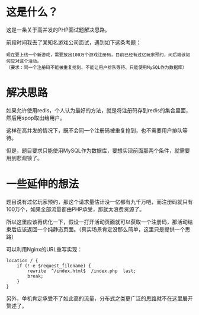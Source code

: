 # 这是什么？

这是一条关于高并发的PHP面试题解决思路。

前段时间我去了某知名游戏公司面试，遇到如下这条考题：

    现在要上线一个新游戏，需要放出100万个游戏注册码，目前已经有过亿玩家预约，问后端该如何应对这个活动。
    （要求：同一个注册码不能被重复抢到、不能让用户排队等待、只能使用MySQL作为数据库）



# 解决思路

如果允许使用redis，个人认为最好的方法，就是将注册码存到redis的集合里面，然后用spop取出给用户。

这样在高并发的情况下，既不会同一个注册码被重复抢到，也不需要用户排队等待。

但是，题目要求只能使用MySQL作为数据库，要想实现前面那两个条件，就需要用到悲观锁了。




# 一些延伸的想法

题目说有过亿玩家预约，那这个请求量估计没一亿都有九千万吧，而注册码就只有100万个，如果全部流量都由PHP承受，那就太浪费资源了。

所以这里应该再优化一下，假设一打开活动页面就可以获取一个注册码，那活动结束后应该返回一个纯静态页面。（真实场景肯定没那么简单，这里只是提供一个思路）

可以利用Nginx的URL重写实现：

```nginx
location / {
    if (!-e $request_filename) {
        rewrite  ^/index.html$  /index.php  last;
        break;
    }
}
```

另外，单机肯定承受不了如此高的流量，分布式之类更广泛的思路就不在这里展开赘述了。